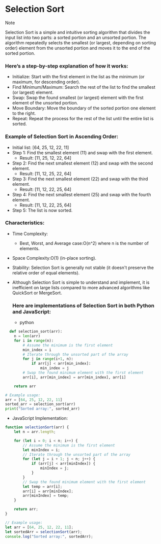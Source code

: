 # Selection Sort

>[!NOTE]
>Selection Sort is a simple and intuitive sorting algorithm that divides the input list into two parts: a sorted portion and an unsorted portion. The algorithm repeatedly selects the smallest (or largest, depending on sorting order) element from the unsorted portion and moves it to the end of the sorted portion.

### Here’s a step-by-step explanation of how it works:

- Initialize: Start with the first element in the list as the minimum (or maximum, for descending order).
- Find Minimum/Maximum: Search the rest of the list to find the smallest (or largest) element.
- Swap: Swap the found smallest (or largest) element with the first element of the unsorted portion.
- Move Boundary: Move the boundary of the sorted portion one element to the right.
- Repeat: Repeat the process for the rest of the list until the entire list is sorted.

### Example of Selection Sort in Ascending Order:
- Initial list: [64, 25, 12, 22, 11]
- Step 1: Find the smallest element (11) and swap with the first element.
   - Result: [11, 25, 12, 22, 64]
- Step 2: Find the next smallest element (12) and swap with the second element.
  - Result: [11, 12, 25, 22, 64]
- Step 3: Find the next smallest element (22) and swap with the third element.
  - Result: [11, 12, 22, 25, 64]
- Step 4: Find the next smallest element (25) and swap with the fourth element.
  - Result: [11, 12, 22, 25, 64]
- Step 5: The list is now sorted.

### Characteristics:
- Time Complexity:
   - Best, Worst, and Average case:O(n^2) where n is the number of elements.
- Space Complexity:O(1) (in-place sorting).
- Stability: Selection Sort is generally not stable (it doesn't preserve the relative order of equal elements).
- Although Selection Sort is simple to understand and implement, it is inefficient on large lists compared to more advanced algorithms like QuickSort or MergeSort.

  ### Here are implementations of Selection Sort in both Python and JavaScript:
  - python
```py
  def selection_sort(arr):
    n = len(arr)
    for i in range(n):
        # Assume the minimum is the first element
        min_index = i
        # Iterate through the unsorted part of the array
        for j in range(i+1, n):
            if arr[j] < arr[min_index]:
                min_index = j
        # Swap the found minimum element with the first element
        arr[i], arr[min_index] = arr[min_index], arr[i]

    return arr

# Example usage:
arr = [64, 25, 12, 22, 11]
sorted_arr = selection_sort(arr)
print("Sorted array:", sorted_arr)
```
- JavaScript Implementation:
```js
function selectionSort(arr) {
    let n = arr.length;

    for (let i = 0; i < n; i++) {
        // Assume the minimum is the first element
        let minIndex = i;
        // Iterate through the unsorted part of the array
        for (let j = i + 1; j < n; j++) {
            if (arr[j] < arr[minIndex]) {
                minIndex = j;
            }
        }
        // Swap the found minimum element with the first element
        let temp = arr[i];
        arr[i] = arr[minIndex];
        arr[minIndex] = temp;
    }

    return arr;
}

// Example usage:
let arr = [64, 25, 12, 22, 11];
let sortedArr = selectionSort(arr);
console.log("Sorted array:", sortedArr);
```
